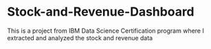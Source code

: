 # Stock-and-Revenue-Dashboard
This is a project from IBM Data Science Certification program where I extracted and analyzed the stock and revenue data
